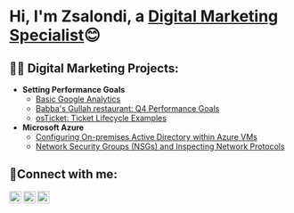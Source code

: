 <h1>Hi, I'm Zsalondi, a <a href="https://www.linkedin.com/in/zsalondip">Digital Marketing Specialist</a>😊</h1>

<h2>👨‍💻 Digital Marketing Projects:</h2>

- <b>Setting Performance Goals</b>
  - [Basic Google Analytics](https://github.com/Zsalondi/Google-Analytics)
  - [Babba's Gullah restaurant: Q4 Performance Goals](https://github.com/Zsalondi/Babbasq4)
  - [osTicket: Ticket Lifecycle Examples](https://github.com/ZsaPope/ticket-lifecycle)
- <b>Microsoft Azure</b>
  - [Configuring On-premises Active Directory within Azure VMs](https://github.com/ZsaPope/configure-ad)
  - [Network Security Groups (NSGs) and Inspecting Network Protocols](https://github.com/ZsaPope/azure-network-protocols)

<h2>🤳Connect with me:</h2>

[<img align="left" alt="Josh | Twitter" width="22px" src="https://cdn.jsdelivr.net/npm/simple-icons@v3/icons/twitter.svg" />][twitter]
[<img align="left" alt="Josh | LinkedIn" width="22px" src="https://cdn.jsdelivr.net/npm/simple-icons@v3/icons/linkedin.svg" />][linkedin]
[<img align="left" alt="Josh | Instagram" width="22px" src="https://cdn.jsdelivr.net/npm/simple-icons@v3/icons/instagram.svg" />][instagram]

[twitter]: https://twitter.com/Zsalondi_Pope
[instagram]: https://www.instagram.com/zsalondi
[linkedin]: https://linkedin.com/in/zsalondip
